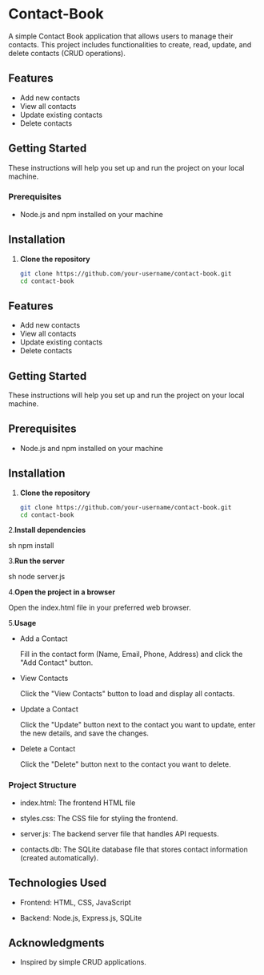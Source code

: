 # Contact-Book

A simple Contact Book application that allows users to manage their contacts. This project includes functionalities to create, read, update, and delete contacts (CRUD operations).

## Features

- Add new contacts
- View all contacts
- Update existing contacts
- Delete contacts

## Getting Started

These instructions will help you set up and run the project on your local machine.

### Prerequisites

- Node.js and npm installed on your machine

## Installation

1. **Clone the repository**

   ```sh
   git clone https://github.com/your-username/contact-book.git
   cd contact-book

## Features

- Add new contacts
- View all contacts
- Update existing contacts
- Delete contacts

## Getting Started

These instructions will help you set up and run the project on your local machine.

## Prerequisites

- Node.js and npm installed on your machine

## Installation

1. **Clone the repository**

   ```sh
   git clone https://github.com/your-username/contact-book.git
   cd contact-book
   
2.**Install dependencies**

  sh
  npm install
  
  
3.**Run the server**

  sh
  node server.js


4.**Open the project in a browser**

  Open the index.html file in your preferred web browser.
  

5.**Usage**

- Add a Contact

  Fill in the contact form (Name, Email, Phone, Address) and click the "Add Contact" button.

- View Contacts

  Click the "View Contacts" button to load and display all contacts.

- Update a Contact

  Click the "Update" button next to the contact you want to update, enter the new details, and save the changes.

- Delete a Contact

  Click the "Delete" button next to the contact you want to delete.


### Project Structure

- index.html: The frontend HTML file

- styles.css: The CSS file for styling the frontend.

- server.js: The backend server file that handles API requests.

- contacts.db: The SQLite database file that stores contact information (created automatically).


## Technologies Used

- Frontend: HTML, CSS, JavaScript

- Backend: Node.js, Express.js, SQLite


## Acknowledgments

- Inspired by simple CRUD applications.
